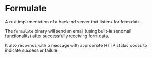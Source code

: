 # Formulate

A rust implementation of a backend server that listens for form data.

The `formulate` binary will send an email (using built-in sendmail functionality) after successfully receiving form data.

It also responds with a message with appropriate HTTP status codes to indicate success or failure.
